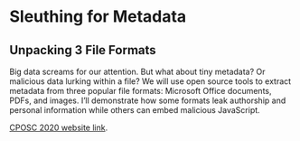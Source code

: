 # Sleuthing for Metadata 
## Unpacking 3 File Formats

Big data screams for our attention. But what about tiny metadata? Or malicious data lurking within a file? We will use open source tools to extract metadata from three popular file formats: Microsoft Office documents, PDFs, and images. I’ll demonstrate how some formats leak authorship and personal information while others can embed malicious JavaScript.

[CPOSC 2020 website link](https://cposc.org/sessions/sleuthing-metadata-unpacking-3-file-formats/).
